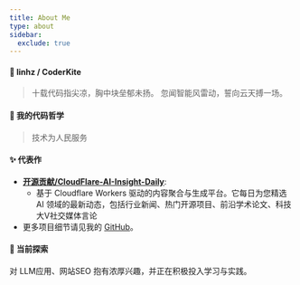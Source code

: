 ```yaml
---
title: About Me
type: about
sidebar:
  exclude: true
---
```


#### 👋 linhz / CoderKite

> 十载代码指尖凉，胸中块垒郁未扬。
> 忽闻智能风雷动，誓向云天搏一场。

#### 🚀 我的代码哲学

> 技术为人民服务

#### ✨ 代表作

*   **[开源贡献/CloudFlare-AI-Insight-Daily](https://github.com/CoderKite/Hextra-AI-Insight-Daily)**:
    *   基于 Cloudflare Workers 驱动的内容聚合与生成平台。它每日为您精选 AI 领域的最新动态，包括行业新闻、热门开源项目、前沿学术论文、科技大V社交媒体言论
*   更多项目细节请见我的 [GitHub](https://github.com/CoderKite)。

#### 🌱 当前探索

对 LLM应用、网站SEO 抱有浓厚兴趣，并正在积极投入学习与实践。
